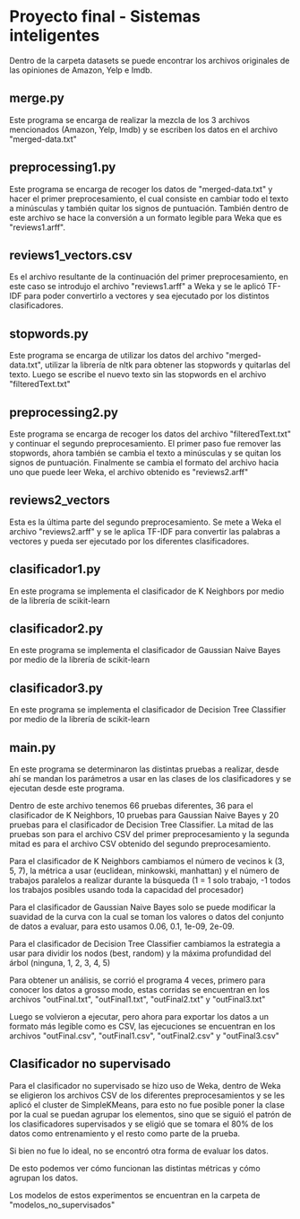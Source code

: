 # Proyecto final - Sistemas inteligentes

Dentro de la carpeta datasets se puede encontrar los archivos originales de las opiniones de Amazon, Yelp e Imdb.

## merge.py

Este programa se encarga de realizar la mezcla de los 3 archivos mencionados (Amazon, Yelp, Imdb) y se escriben los datos en el archivo "merged-data.txt"

## preprocessing1.py

Este programa se encarga de recoger los datos de "merged-data.txt" y hacer el primer preprocesamiento, el cual consiste en cambiar todo el texto a minúsculas y también quitar los signos de puntuación. También dentro de este archivo se hace la conversión a un formato legible para Weka que es "reviews1.arff".

## reviews1_vectors.csv

Es el archivo resultante de la continuación del primer preprocesamiento, en este caso se introdujo el archivo "reviews1.arff" a Weka y se le aplicó TF-IDF para poder convertirlo a vectores y sea ejecutado por los distintos clasificadores.

## stopwords.py

Este programa se encarga de utilizar los datos del archivo "merged-data.txt", utilizar la librería de nltk para obtener las stopwords y quitarlas del texto. Luego se escribe el nuevo texto sin las stopwords en el archivo "filteredText.txt"

## preprocessing2.py

Este programa se encarga de recoger los datos del archivo "filteredText.txt" y continuar el segundo preprocesamiento. El primer paso fue remover las stopwords, ahora también se cambia el texto a minúsculas y se quitan los signos de puntuación. Finalmente se cambia el formato del archivo hacia uno que puede leer Weka, el archivo obtenido es "reviews2.arff"

## reviews2_vectors

Esta es la última parte del segundo preprocesamiento. Se mete a Weka el archivo "reviews2.arff" y se le aplica TF-IDF para convertir las palabras a vectores y pueda ser ejecutado por los diferentes clasificadores.

## clasificador1.py

En este programa se implementa el clasificador de K Neighbors por medio de la librería de scikit-learn

## clasificador2.py

En este programa se implementa el clasificador de Gaussian Naive Bayes por medio de la librería de scikit-learn

## clasificador3.py

En este programa se implementa el clasificador de Decision Tree Classifier por medio de la librería de scikit-learn

## main.py

En este programa se determinaron las distintas pruebas a realizar, desde ahí se mandan los parámetros a usar en las clases de los clasificadores y se ejecutan desde este programa.

Dentro de este archivo tenemos 66 pruebas diferentes, 36 para el clasificador de K Neighbors, 10 pruebas para Gaussian Naive Bayes y 20 pruebas para el clasificador de Decision Tree Classifier. La mitad de las pruebas son para el archivo CSV del primer preprocesamiento y la segunda mitad es para el archivo CSV obtenido del segundo preprocesamiento.

Para el clasificador de K Neighbors cambiamos el número de vecinos k (3, 5, 7), la métrica a usar (euclidean, minkowski, manhattan) y el número de trabajos paralelos a realizar durante la búsqueda (1 = 1 solo trabajo, -1 todos los trabajos posibles usando toda la capacidad del procesador)

Para el clasificador de Gaussian Naive Bayes solo se puede modificar la suavidad de la curva con la cual se toman los valores o datos del conjunto de datos a evaluar, para esto usamos 0.06, 0.1, 1e-09, 2e-09.

Para el clasificador de Decision Tree Classifier cambiamos la estrategia a usar para dividir los nodos (best, random) y la  máxima profundidad del árbol (ninguna, 1, 2, 3, 4, 5)

Para obtener un análisis, se corrió el programa 4 veces, primero para conocer los datos a grosso modo, estas corridas se encuentran en los archivos "outFinal.txt", "outFinal1.txt", "outFinal2.txt" y "outFinal3.txt"

Luego se volvieron a ejecutar, pero ahora para exportar los datos a un formato más legible como es CSV, las ejecuciones se encuentran en los archivos "outFinal.csv", "outFinal1.csv", "outFinal2.csv" y "outFinal3.csv"

## Clasificador no supervisado

Para el clasificador no supervisado se hizo uso de Weka, dentro de Weka se eligieron los archivos CSV de los diferentes preprocesamientos y se les aplicó el cluster de SimpleKMeans, para esto no fue posible poner la clase por la cual se puedan agrupar los elementos, sino que se siguió el patrón de los clasificadores supervisados y se eligió que se tomara el 80% de los datos como entrenamiento y el resto como parte de la prueba.

Si bien no fue lo ideal, no se encontró otra forma de evaluar los datos.

De esto podemos ver cómo funcionan las distintas métricas y cómo agrupan los datos.

Los modelos de estos experimentos se encuentran en la carpeta de "modelos_no_supervisados"